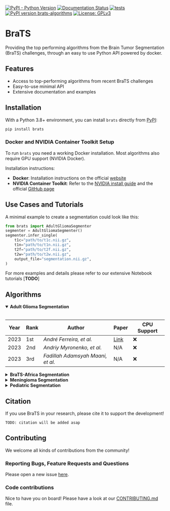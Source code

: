 [![PyPI - Python Version](https://img.shields.io/pypi/pyversions/brats?logo=python&color=2EC553)](https://pypi.org/project/brats/)
[![Documentation Status](https://readthedocs.org/projects/brats/badge/?version=latest)](http://brats.readthedocs.io/?badge=latest)
[![tests](https://github.com/BrainLesion/brats/actions/workflows/tests.yml/badge.svg)](https://github.com/BrainLesion/brats/actions/workflows/tests.yml)
[![PyPI version brats-algorithms](https://badge.fury.io/py/brats.svg)](https://pypi.python.org/pypi/brats/)
[![License: GPLv3](https://img.shields.io/badge/License-AGPLv3-blue.svg?color=2EC553)](https://www.gnu.org/licenses/agpl-3.0)

# BraTS

Providing the top performing algorithms from the Brain Tumor Segmentation (BraTS) challenges, through an easy to use Python API powered by docker.

## Features

- Access to top-performing algorithms from recent BraTS challenges
- Easy-to-use minimal API
- Extensive documentation and examples

## Installation

With a Python 3.8+ environment, you can install `brats` directly from [PyPI](https://pypi.org/project/brats/):

```sh
pip install brats
```

### Docker and NVIDIA Container Toolkit Setup

To run `brats` you need a working Docker installation.
Most algorithms also require GPU support (NVIDIA Docker).

Installation instructions:

- **Docker**: Installation instructions on the official [website](https://docs.docker.com/get-docker/)
- **NVIDIA Container Toolkit**: Refer to the [NVIDIA install guide](https://docs.nvidia.com/datacenter/cloud-native/container-toolkit/latest/install-guide.html) and the official [GitHub page](https://github.com/NVIDIA/nvidia-container-toolkit)

## Use Cases and Tutorials

A minimal example to create a segmentation could look like this:

```python
from brats import AdultGliomaSegmenter
segmenter = AdultGliomaSegmenter()
segmenter.infer_single(
    t1c="path/to/t1c.nii.gz",
    t1n="path/to/t1n.nii.gz",
    t2f="path/to/t2f.nii.gz",
    t2w="path/to/t2w.nii.gz",
    output_file="segmentation.nii.gz",
)
```

For more examples and details please refer to our extensive Notebook tutorials [**TODO**]

## Algorithms

<details open>

<summary> <strong> Adult Glioma Segmentation </strong> </summary>
<br>

| Year | Rank | Author                            | Paper                                      | CPU Support |
| ---- | ---- | --------------------------------- | ------------------------------------------ | ----------- |
| 2023 | 1st  | _André Ferreira, et al._          | [Link](https://arxiv.org/abs/2402.17317v1) | &#x274C;    |
| 2023 | 2nd  | _Andriy Myronenko, et al._        | N/A                                        | &#x274C;    |
| 2023 | 3rd  | _Fadillah Adamsyah Maani, et al._ | N/A                                        | &#x274C;    |

</details>

<details>
<summary> <strong> BraTS-Africa Segmentation </strong> </summary>
<br>

| Year | Rank | Author                     | Paper | CPU Support |
| ---- | ---- | -------------------------- | ----- | ----------- |
| 2023 | 1st  | _Andriy Myronenko, et al._ | N/A   | &#x274C;    |
| 2023 | 2nd  | _Alyssa R Amod, et al._    | N/A   | &#x274C;    |
| 2023 | 3rd  | _Ziyan Huang, et al._      | N/A   | &#x2705;    |

</details>

<details>
<summary> <strong> Meningioma Segmentation </strong> </summary>
<br>

| Year | Rank | Author                     | Paper | CPU Support |
| ---- | ---- | -------------------------- | ----- | ----------- |
| 2023 | 1st  | _Andriy Myronenko, et al._ | N/A   | &#x274C;    |
| 2023 | 2nd  | _Ziyan Huang_              | N/A   | &#x2705;    |
| 2023 | 3rd  | _Zhifan Jiang et al._      | N/A   | &#x274C;    |

</details>

<details>
<summary> <strong> Pediatric Segmentation </strong> </summary>
<br>

| Year | Rank | Author                     | Paper | CPU Support |
| ---- | ---- | -------------------------- | ----- | ----------- |
| 2023 | 1st  | _Zhifan Jiang et al._      | N/A   | &#x274C;    |
| 2023 | 2nd  | _Andriy Myronenko, et al._ | N/A   | &#x274C;    |
| 2023 | 3rd  | _Yubo Zhou_                | N/A   | &#x274C;    |

</details>

## Citation

If you use BraTS in your research, please cite it to support the development!

```
TODO: citation will be added asap
```

## Contributing

We welcome all kinds of contributions from the community!

### Reporting Bugs, Feature Requests and Questions

Please open a new issue [here](https://github.com/BrainLesion/BraTS/issues).

### Code contributions

Nice to have you on board! Please have a look at our [CONTRIBUTING.md](CONTRIBUTING.md) file.
